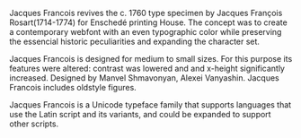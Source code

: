 Jacques Francois revives the c. 1760 type specimen 
by Jacques François Rosart(1714-1774) for Enschedé 
printing House. The concept was to create a contemporary 
webfont with an even typographic color while preserving 
the essencial historic peculiarities and expanding
the character set.

Jacques Francois is designed for medium to small sizes.
For this purpose its features were altered: contrast was
lowered and and x-height significantly increased. 
Designed by Manvel Shmavonyan, Alexei Vanyashin.
Jacques Francois includes oldstyle figures.

Jacques Francois is a Unicode typeface family that supports 
languages that use the Latin script and its variants, and 
could be expanded to support other scripts.
